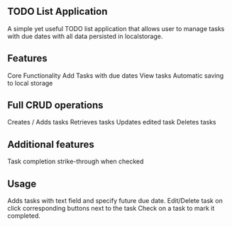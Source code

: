## TODO List Application
 A simple yet useful TODO list application that allows user to manage tasks with due dates with all data persisted in localstorage.
## Features
 Core Functionality
 Add Tasks with due dates
 View tasks
 Automatic saving to local storage
## Full CRUD operations
 Creates / Adds tasks
 Retrieves tasks
 Updates edited task
 Deletes tasks
## Additional features
 Task completion strike-through when checked
## Usage
 Adds tasks with text field and specify future due date.
 Edit/Delete task on click corresponding buttons next to the task
 Check on a task to mark it completed.